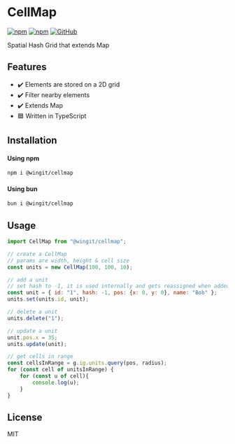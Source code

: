 # CellMap

[![npm](https://img.shields.io/npm/v/@wingit/cellmap)](https://www.npmjs.com/package/@wingit/cellmap)
[![npm](https://img.shields.io/npm/dm/@wingit/cellmap)](https://www.npmjs.com/package/@wingit/cellmap)
[![GitHub](https://img.shields.io/github/license/eekelof/cellmap)](https://github.com/git/git-scm.com/blob/main/MIT-LICENSE.txt)

Spatial Hash Grid that extends Map

## Features

- :heavy_check_mark: Elements are stored on a 2D grid
- :heavy_check_mark: Filter nearby elements
- :heavy_check_mark: Extends Map
- :blue_square: Written in TypeScript

## Installation

#### Using npm
```bash
npm i @wingit/cellmap
```

#### Using bun
```bash
bun i @wingit/cellmap
```

## Usage
```javascript
import CellMap from "@wingit/cellmap";

// create a CellMap
// params are width, height & cell size
const units = new CellMap(100, 100, 10);

// add a unit
// set hash to -1, it is used internally and gets reassigned when added
const unit = { id: "1", hash: -1, pos: {x: 0, y: 0}, name: "Bob" };
units.set(units.id, unit);

// delete a unit
units.delete("1");

// update a unit
unit.pos.x = 35;
units.update(unit);

// get cells in range
const cellsInRange = g.ig.units.query(pos, radius);
for (const cell of unitsInRange) {
    for (const u of cell){
        console.log(u);
    }
}
```

## License

MIT